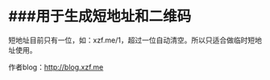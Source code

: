 ###用于生成短地址和二维码
=============
短地址目前只有一位，如：xzf.me/1，超过一位自动清空。所以只适合做临时短地址使用。

作者blog：<http://blog.xzf.me>